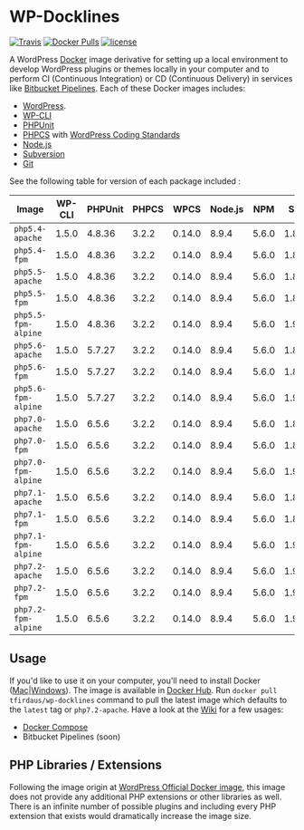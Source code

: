 # WP-Docklines

[![Travis](https://img.shields.io/travis/tfirdaus/wp-docklines.svg?style=for-the-badge)](https://travis-ci.org/tfirdaus/wp-docklines) [![Docker Pulls](https://img.shields.io/docker/pulls/tfirdaus/wp-docklines.svg?style=for-the-badge)](https://hub.docker.com/r/tfirdaus/wp-docklines/) [![license](https://img.shields.io/github/license/tfirdaus/wp-docklines.svg?style=for-the-badge)](https://github.com/tfirdaus/wp-docklines)

A WordPress [Docker](https://www.docker.com/) image derivative for setting up a local environment to develop WordPress plugins or themes locally in your computer and to perform CI (Continuous Integration) or CD (Continuous Delivery) in services like [Bitbucket Pipelines](https://bitbucket.org/product/features/pipelines). Each of these Docker images includes:

- [WordPress](https://wordpress.org/download/).
- [WP-CLI](http://wp-cli.org/)
- [PHPUnit](https://phpunit.de/)
- [PHPCS](https://github.com/squizlabs/PHP_CodeSniffer) with [WordPress Coding Standards](https://github.com/WordPress-Coding-Standards/WordPress-Coding-Standards)
- [Node.js](https://nodejs.org/en/)
- [Subversion](https://subversion.apache.org/)
- [Git](https://git-scm.com/)

See the following table for version of each package included :

| Image | WP-CLI | PHPUnit | PHPCS | WPCS | Node.js | NPM | SVN | Git |
| --- | --- | --- | --- | --- | --- | --- | --- | --- |
| `php5.4-apache`     | 1.5.0 | 4.8.36 | 3.2.2 | 0.14.0 | 8.9.4 | 5.6.0 | 1.8.10 | 2.1.4  |
| `php5.4-fpm`        | 1.5.0 | 4.8.36 | 3.2.2 | 0.14.0 | 8.9.4 | 5.6.0 | 1.8.10 | 2.1.4  |
| `php5.5-apache`     | 1.5.0 | 4.8.36 | 3.2.2 | 0.14.0 | 8.9.4 | 5.6.0 | 1.8.10 | 2.1.4  |
| `php5.5-fpm`        | 1.5.0 | 4.8.36 | 3.2.2 | 0.14.0 | 8.9.4 | 5.6.0 | 1.8.10 | 2.1.4  |
| `php5.5-fpm-alpine` | 1.5.0 | 4.8.36 | 3.2.2 | 0.14.0 | 8.9.4 | 5.6.0 | 1.9.7  | 2.8.6  |
| `php5.6-apache`     | 1.5.0 | 5.7.27 | 3.2.2 | 0.14.0 | 8.9.4 | 5.6.0 | 1.8.10 | 2.1.4  |
| `php5.6-fpm`        | 1.5.0 | 5.7.27 | 3.2.2 | 0.14.0 | 8.9.4 | 5.6.0 | 1.8.10 | 2.1.4  |
| `php5.6-fpm-alpine` | 1.5.0 | 5.7.27 | 3.2.2 | 0.14.0 | 8.9.4 | 5.6.0 | 1.9.7  | 2.8.6  |
| `php7.0-apache`     | 1.5.0 | 6.5.6  | 3.2.2 | 0.14.0 | 8.9.4 | 5.6.0 | 1.8.10 | 2.1.4  |
| `php7.0-fpm`        | 1.5.0 | 6.5.6  | 3.2.2 | 0.14.0 | 8.9.4 | 5.6.0 | 1.8.10 | 2.1.4  |
| `php7.0-fpm-alpine` | 1.5.0 | 6.5.6  | 3.2.2 | 0.14.0 | 8.9.4 | 5.6.0 | 1.9.7  | 2.8.6  |
| `php7.1-apache`     | 1.5.0 | 6.5.6  | 3.2.2 | 0.14.0 | 8.9.4 | 5.6.0 | 1.8.10 | 2.1.4  |
| `php7.1-fpm`        | 1.5.0 | 6.5.6  | 3.2.2 | 0.14.0 | 8.9.4 | 5.6.0 | 1.8.10 | 2.1.4  |
| `php7.1-fpm-alpine` | 1.5.0 | 6.5.6  | 3.2.2 | 0.14.0 | 8.9.4 | 5.6.0 | 1.9.7  | 2.8.6  |
| `php7.2-apache`     | 1.5.0 | 6.5.6  | 3.2.2 | 0.14.0 | 8.9.4 | 5.6.0 | 1.9.5  | 2.11.0 |
| `php7.2-fpm`        | 1.5.0 | 6.5.6  | 3.2.2 | 0.14.0 | 8.9.4 | 5.6.0 | 1.9.5  | 2.11.0 |
| `php7.2-fpm-alpine` | 1.5.0 | 6.5.6  | 3.2.2 | 0.14.0 | 8.9.4 | 5.6.0 | 1.9.7  | 2.13.5 |

## Usage
If you'd like to use it on your computer, you'll need to install Docker ([Mac](https://www.docker.com/docker-mac)|[Windows](https://www.docker.com/docker-windows)). The image is available in [Docker Hub](https://hub.docker.com/). Run `docker pull tfirdaus/wp-docklines` command to pull the latest image which defaults to the `latest` tag or `php7.2-apache`. Have a look at the [Wiki](https://github.com/tfirdaus/wp-docklines/wiki) for a few usages:

- [Docker Compose](https://github.com/tfirdaus/wp-docklines/wiki/Docker-Compose)
- Bitbucket Pipelines (soon)

## PHP Libraries / Extensions
Following the image origin at [WordPress Official Docker image](https://hub.docker.com/_/wordpress/), this image does not provide any additional PHP extensions or other libraries as well. There is an infinite number of possible plugins and including every PHP extension that exists would dramatically increase the image size.
